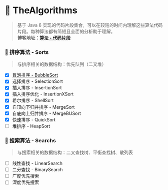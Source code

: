 # 🤔 TheAlgorithms
> 基于 Java 8 实现的代码片段集合，可以在较短的时间内理解这些算法代码片段。每种算法都有简短且全面的分析助于理解。<br/>**博客地址：[算法 - 代码片段](http://www.lxiaocode.com/%E7%AE%97%E6%B3%95%20-%20%E4%BB%A3%E7%A0%81%E7%89%87%E6%AE%B5/)** 

### 🦊 排序算法 - Sorts
> 与排序相关的数据结构：优先队列（二叉堆）

- [x] [冒泡排序 - BubbleSort](https://github.com/lxiaocode/TheAlgorithms/blob/main/doc/sorts/SelectSort.md)
- [x] 选择排序 - SelectionSort
- [x] 插入排序 - InsertionSort
- [x] 插入排序优化 - InsertionXSort
- [x] 希尔排序 - ShellSort
- [x] 自顶向下归并排序 - MergeSort
- [x] 自底向上归并排序 - MergeBUSort
- [x] 快速排序 - QuickSort
- [ ] 堆排序 - HeapSort

### 🦁 搜索算法 - Searchs
> 与搜索相关的数据结构：二叉查找树、平衡查找树、散列表

- [ ] 线性查找 - LinearSearch
- [ ] 二分查找 - BinarySearch
- [ ] 广度优先搜索
- [ ] 深度优先搜索
